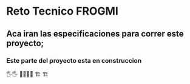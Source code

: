 # Reto Tecnico FROGMI

## Aca iran las especificaciones para correr este proyecto;
### Este parte del proyecto esta en construccion


🖐️🖐️ 👷‍♂️👷‍♂️  🏗️ 🏗️
